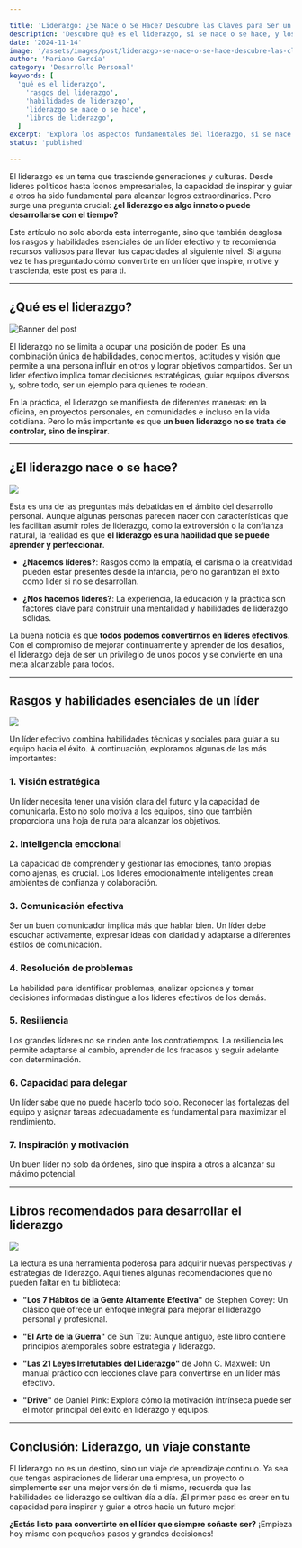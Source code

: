 ```yaml
---

title: 'Liderazgo: ¿Se Nace o Se Hace? Descubre las Claves para Ser un Buen Líder'
description: 'Descubre qué es el liderazgo, si se nace o se hace, y los rasgos y habilidades que debe tener un líder. Conoce además los mejores libros para mejorar tus capacidades de liderazgo.'
date: '2024-11-14'
image: '/assets/images/post/liderazgo-se-nace-o-se-hace-descubre-las-claves-para-ser-un-buen-líder/banner.jpg'
author: 'Mariano García'
category: 'Desarrollo Personal'
keywords: [
  'qué es el liderazgo',
    'rasgos del liderazgo',
    'habilidades de liderazgo',
    'liderazgo se nace o se hace',
    'libros de liderazgo',
  ]
excerpt: 'Explora los aspectos fundamentales del liderazgo, si se nace o se hace, y qué cualidades debe tener un buen líder. También, descubre recomendaciones de libros para desarrollar esta habilidad.'
status: 'published'

---
```


El liderazgo es un tema que trasciende generaciones y culturas. Desde líderes políticos hasta íconos empresariales, la capacidad de inspirar y guiar a otros ha sido fundamental para alcanzar logros extraordinarios. Pero surge una pregunta crucial: **¿el liderazgo es algo innato o puede desarrollarse con el tiempo?**

Este artículo no solo aborda esta interrogante, sino que también desglosa los rasgos y habilidades esenciales de un líder efectivo y te recomienda recursos valiosos para llevar tus capacidades al siguiente nivel. Si alguna vez te has preguntado cómo convertirte en un líder que inspire, motive y trascienda, este post es para ti.

---

## ¿Qué es el liderazgo?

![Banner del post](/assets/images/post/liderazgo-se-nace-o-se-hace-descubre-las-claves-para-ser-un-buen-líder/banner.jpg)

El liderazgo no se limita a ocupar una posición de poder. Es una combinación única de habilidades, conocimientos, actitudes y visión que permite a una persona influir en otros y lograr objetivos compartidos. Ser un líder efectivo implica tomar decisiones estratégicas, guiar equipos diversos y, sobre todo, ser un ejemplo para quienes te rodean.

En la práctica, el liderazgo se manifiesta de diferentes maneras: en la oficina, en proyectos personales, en comunidades e incluso en la vida cotidiana. Pero lo más importante es que **un buen liderazgo no se trata de controlar, sino de inspirar**.

---

## ¿El liderazgo nace o se hace?

![](/assets/images/post/liderazgo-se-nace-o-se-hace-descubre-las-claves-para-ser-un-buen-líder/bebe.png)

Esta es una de las preguntas más debatidas en el ámbito del desarrollo personal. Aunque algunas personas parecen nacer con características que les facilitan asumir roles de liderazgo, como la extroversión o la confianza natural, la realidad es que **el liderazgo es una habilidad que se puede aprender y perfeccionar**.

- **¿Nacemos líderes?**: Rasgos como la empatía, el carisma o la creatividad pueden estar presentes desde la infancia, pero no garantizan el éxito como líder si no se desarrollan.

- **¿Nos hacemos líderes?**: La experiencia, la educación y la práctica son factores clave para construir una mentalidad y habilidades de liderazgo sólidas.

La buena noticia es que **todos podemos convertirnos en líderes efectivos**. Con el compromiso de mejorar continuamente y aprender de los desafíos, el liderazgo deja de ser un privilegio de unos pocos y se convierte en una meta alcanzable para todos.

---

## Rasgos y habilidades esenciales de un líder

![](/assets/images/post/liderazgo-se-nace-o-se-hace-descubre-las-claves-para-ser-un-buen-líder/skills.png)

Un líder efectivo combina habilidades técnicas y sociales para guiar a su equipo hacia el éxito. A continuación, exploramos algunas de las más importantes:

### 1. Visión estratégica

Un líder necesita tener una visión clara del futuro y la capacidad de comunicarla. Esto no solo motiva a los equipos, sino que también proporciona una hoja de ruta para alcanzar los objetivos.

### 2. Inteligencia emocional

La capacidad de comprender y gestionar las emociones, tanto propias como ajenas, es crucial. Los líderes emocionalmente inteligentes crean ambientes de confianza y colaboración.

### 3. Comunicación efectiva

Ser un buen comunicador implica más que hablar bien. Un líder debe escuchar activamente, expresar ideas con claridad y adaptarse a diferentes estilos de comunicación.

### 4. Resolución de problemas

La habilidad para identificar problemas, analizar opciones y tomar decisiones informadas distingue a los líderes efectivos de los demás.

### 5. Resiliencia

Los grandes líderes no se rinden ante los contratiempos. La resiliencia les permite adaptarse al cambio, aprender de los fracasos y seguir adelante con determinación.

### 6. Capacidad para delegar

Un líder sabe que no puede hacerlo todo solo. Reconocer las fortalezas del equipo y asignar tareas adecuadamente es fundamental para maximizar el rendimiento.

### 7. Inspiración y motivación

Un buen líder no solo da órdenes, sino que inspira a otros a alcanzar su máximo potencial.

---

## Libros recomendados para desarrollar el liderazgo

![](/assets/images/post/liderazgo-se-nace-o-se-hace-descubre-las-claves-para-ser-un-buen-líder/libros.png)

La lectura es una herramienta poderosa para adquirir nuevas perspectivas y estrategias de liderazgo. Aquí tienes algunas recomendaciones que no pueden faltar en tu biblioteca:

- **"Los 7 Hábitos de la Gente Altamente Efectiva"** de Stephen Covey: Un clásico que ofrece un enfoque integral para mejorar el liderazgo personal y profesional.

- **"El Arte de la Guerra"** de Sun Tzu: Aunque antiguo, este libro contiene principios atemporales sobre estrategia y liderazgo.

- **"Las 21 Leyes Irrefutables del Liderazgo"** de John C. Maxwell: Un manual práctico con lecciones clave para convertirse en un líder más efectivo.

- **"Drive"** de Daniel Pink: Explora cómo la motivación intrínseca puede ser el motor principal del éxito en liderazgo y equipos.

---

## Conclusión: Liderazgo, un viaje constante

El liderazgo no es un destino, sino un viaje de aprendizaje continuo. Ya sea que tengas aspiraciones de liderar una empresa, un proyecto o simplemente ser una mejor versión de ti mismo, recuerda que las habilidades de liderazgo se cultivan día a día. ¡El primer paso es creer en tu capacidad para inspirar y guiar a otros hacia un futuro mejor!

**¿Estás listo para convertirte en el líder que siempre soñaste ser?** ¡Empieza hoy mismo con pequeños pasos y grandes decisiones!
